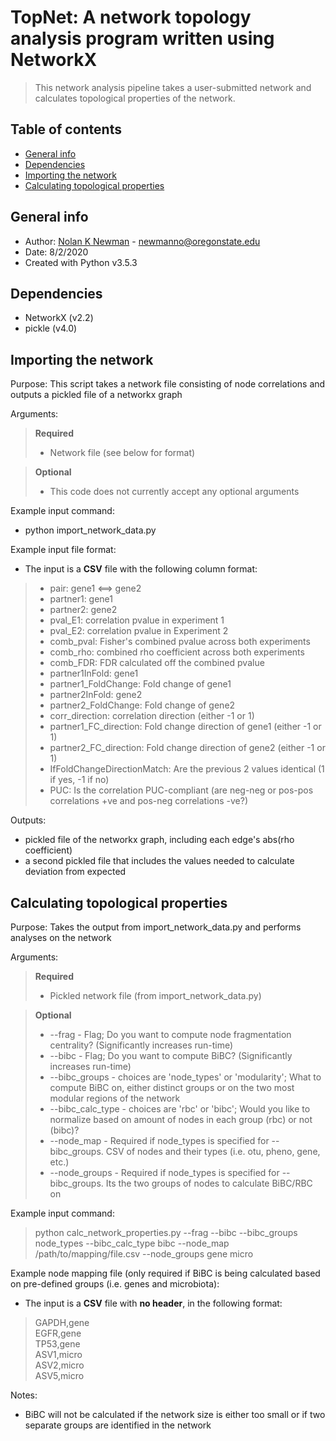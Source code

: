 # TopNet: A network topology analysis program written using NetworkX
> This network analysis pipeline takes a user-submitted network and calculates topological properties of the network.

## Table of contents
* [General info](#general-info)
* [Dependencies](#dependencies)
* [Importing the network](#importing-the-network)
* [Calculating topological properties](#calculating-topological-properties)

## General info
* Author: [Nolan K Newman](http://blogs.oregonstate.edu/morgunshulzhenkolabs/members/nolan-newman/) - newmanno@oregonstate.edu
* Date: 8/2/2020
* Created with Python v3.5.3

## Dependencies
* NetworkX (v2.2)
* pickle (v4.0)

## Importing the network
Purpose: This script takes a network file consisting of node correlations and outputs a pickled file of a networkx graph

Arguments:
> **Required**
> * Network file (see below for format)

> **Optional**
> * This code does not currently accept any optional arguments
	
Example input command:
* python import_network_data.py <network file>
	
Example input file format:
* The input is a **CSV** file with the following column format:

> * pair: gene1 <==> gene2
> * partner1: gene1
> * partner2: gene2
> * pval_E1: correlation pvalue in experiment 1
> * pval_E2: correlation pvalue in Experiment 2
> * comb_pval: Fisher's combined pvalue across both experiments
> * comb_rho: combined rho coefficient across both experiments
> * comb_FDR: FDR calculated off the combined pvalue
> * partner1InFold: gene1
> * partner1_FoldChange: Fold change of gene1
> * partner2InFold: gene2
> * partner2_FoldChange: Fold change of gene2
> * corr_direction: correlation direction (either -1 or 1)
> * partner1_FC_direction: Fold change direction of gene1 (either -1 or 1)
> * partner2_FC_direction: Fold change direction of gene2 (either -1 or 1)    
> * IfFoldChangeDirectionMatch: Are the previous 2 values identical (1 if yes, -1 if no)
> * PUC: Is the correlation PUC-compliant (are neg-neg or pos-pos correlations +ve and pos-neg correlations -ve?)

Outputs:
* pickled file of the networkx graph, including each edge's abs(rho coefficient)
* a second pickled file that includes the values needed to calculate deviation from expected

## Calculating topological properties
Purpose: Takes the output from import_network_data.py and performs analyses on the network
	
Arguments:
> **Required**
> * Pickled network file (from import_network_data.py)

> **Optional**
> * --frag	-	Flag; Do you want to compute node fragmentation centrality? (Significantly increases run-time)
> * --bibc	-	Flag; Do you want to compute BiBC? (Significantly increases run-time)
> * --bibc_groups	-	choices are 'node_types' or 'modularity'; What to compute BiBC on, either distinct groups or on the two most modular regions of the network
> * --bibc_calc_type	-	choices are 'rbc' or 'bibc'; Would you like to normalize based on amount of nodes in each group (rbc) or not (bibc)?
> * --node_map	-	Required if node_types is specified for --bibc_groups. CSV of nodes and their types (i.e. otu, pheno, gene, etc.)		
> * --node_groups	-	Required if node_types is specified for --bibc_groups. Its the two groups of nodes to calculate BiBC/RBC on
	
Example input command:
> python calc_network_properties.py <pickled network file> --frag --bibc --bibc_groups node_types --bibc_calc_type bibc --node_map /path/to/mapping/file.csv --node_groups gene micro
	
Example node mapping file (only required if BiBC is being calculated based on pre-defined groups (i.e. genes and microbiota):
* The input is a **CSV** file with **no header**, in the following format:
> GAPDH,gene\
> EGFR,gene\
> TP53,gene\
> ASV1,micro\
> ASV2,micro\
> ASV5,micro

Notes: 
* BiBC will not be calculated if the network size is either too small or if two separate groups are identified in the network











